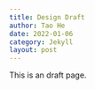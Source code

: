 ```yaml
---
title: Design Draft
author: Tao He
date: 2022-01-06
category: Jekyll
layout: post
---
```


This is an draft page.
